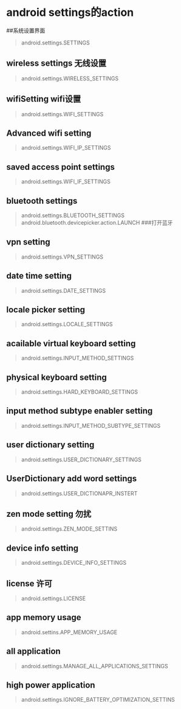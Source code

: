 # android settings的action
##系统设置界面
> android.settings.SETTINGS
## wireless settings 无线设置
> android.settings.WIRELESS_SETTINGS
## wifiSetting wifi设置
> android.settings.WIFI_SETTINGS
## Advanced wifi setting 
> android.settings.WIFI_IP_SETTINGS
## saved access point settings
> android.settings.WIFI_IF_SETTINGS
## bluetooth settings 
> android.settings.BLUETOOTH_SETTINGS
> android.bluetooth.devicepicker.action.LAUNCH  ###打开蓝牙
## vpn setting
> android.settings.VPN_SETTINGS
## date time setting
> android.settings.DATE_SETTINGS
## locale picker setting
> android.settings.LOCALE_SETTINGS
## acailable virtual keyboard setting
> android.settings.INPUT_METHOD_SETTINGS
## physical keyboard setting
> android.settings.HARD_KEYBOARD_SETTINGS
## input method subtype enabler setting
> android.settings.INPUT_METHOD_SUBTYPE_SETTINGS
## user dictionary setting 
> android.settings.USER_DICTIONARY_SETTINGS
## UserDictionary add word settings
> android.settings.USER_DICTIONAPR_INSTERT
## zen mode setting  勿扰
> android.settings.ZEN_MODE_SETTINS
## device info setting
> android.settings.DEVICE_INFO_SETTINGS
## license 许可
> android.settings.LICENSE
## app memory usage
> android.settins.APP_MEMORY_USAGE
## all application 
>android.settings.MANAGE_ALL_APPLICATIONS_SETTINGS
## high power application 
> android.settings.IGNORE_BATTERY_OPTIMIZATION_SETTINS
